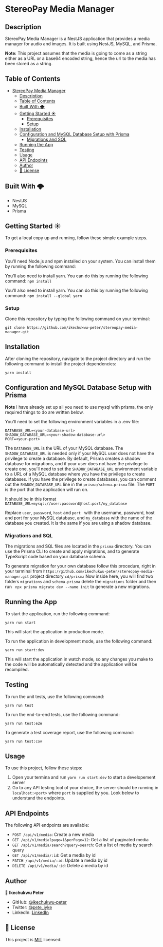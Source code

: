 # StereoPay Media Manager

## Description

StereoPay Media Manager is a NestJS application that provides a media manager for audio and images. It is built using NestJS, MySQL, and Prisma.

**Note:** This project assumes that the media is going to come as a string either as a URL or a base64 encoded string, hence the url to the media has been stored as a string.

## Table of Contents

- [StereoPay Media Manager](#stereopay-media-manager)
  - [Description](#description)
  - [Table of Contents](#table-of-contents)
  - [Built With 🌩️](#built-with-️)
  - [Getting Started ☀️](#getting-started-️)
    - [Prerequisites](#prerequisites)
    - [Setup](#setup)
  - [Installation](#installation)
  - [Configuration and MySQL Database Setup with Prisma](#configuration-and-mysql-database-setup-with-prisma)
    - [Migrations and SQL](#migrations-and-sql)
  - [Running the App](#running-the-app)
  - [Testing](#testing)
  - [Usage](#usage)
  - [API Endpoints](#api-endpoints)
  - [Author](#author)
  - [📝 License](#-license)

## Built With 🌩️

- NestJS
- MySQL
- Prisma

## Getting Started ☀️

To get a local copy up and running, follow these simple example steps.

### Prerequisites

You'll need Node.js and npm installed on your system. You can install them by running the following command:

You'll also need to install yarn. You can do this by running the following command: `npm install`

You'll also need to install yarn. You can do this by running the following command: `npm install --global yarn`

### Setup

Clone this repository by typing the following command on your terminal:

```
git clone https://github.com/ikechukwu-peter/stereopay-media-manager.git
```

## Installation

After cloning the repository, navigate to the project directory and run the following command to install the project dependencies:

```
yarn install
```

## Configuration and MySQL Database Setup with Prisma

**Note** I have already set up all you need to use mysql with prisma, the only required things to do are written below.

You'll need to set the following environment variables in a .env file:

```
DATABASE_URL=<your-database-url>
SHADOW_DATABASE_URL=<your-shadow-database-url>
PORT=<your-port>

```

The `DATABASE_URL` is the URL of your MySQL database. The `SHADOW_DATABASE_URL` is needed only if your MySQL user does not have the privilege to create a database. By default, Prisma creates a shadow database for migrations, and if your user does not have the privilege to create one, you'll need to set the `SHADOW_DATABASE_URL` environment variable to a URL of a MySQL database where you have the privilege to create databases. If you have the privilege to create databases, you can comment out the `SHADOW_DATABASE_URL` line in the `prisma/schema.prisma` file. The `PORT` is the port that the application will run on.

It should be in this format `DATABASE_URL=mysql://user:password@host:port/my_database`

Replace `user`, `password`, `host` and `port ` with the username, password, host and port for your MySQL database, and `my_database` with the name of the database you created. It is the same if you are using a shadow database.

### Migrations and SQL

The migrations and SQL files are located in the `prisma` directory. You can use the Prisma CLI to create and apply migrations, and to generate TypeScript code based on your database schema.

To generate migration for your own database follow this procedure, right in your terminal from `https://github.com/ikechukwu-peter/stereopay-media-manager.git` project directory
`cd/prisma`
Now inside here, you will find two folders `migrations` and `schema.prisma` delete the `migrations` folder and then run
` npx prisma migrate dev --name init` to generate a new migrations.

## Running the App

To start the application, run the following command:

```
yarn run start
```

This will start the application in production mode.

To run the application in development mode, use the following command:

```
yarn run start:dev
```

This will start the application in watch mode, so any changes you make to the code will be automatically detected and the application will be recompiled.

## Testing

To run the unit tests, use the following command:

```
yarn run test
```

To run the end-to-end tests, use the following command:

```
yarn run test:e2e
```

To generate a test coverage report, use the following command:

```
yarn run test:cov
```

## Usage

To use this project, follow these steps:

1. Open your termina and run `yarn run start:dev` to start a developement server
2. Go to any API testing tool of your choice, the server should be running in `localhost:<port>` where `port` is supplied by you.
   Look below to understand the endpoints.

## API Endpoints

The following API endpoints are available:

- `POST /api/v1/media`: Create a new media
- `GET /api/v1/media?page=1&perPage=12`: Get a list of paginated media
- `GET /api/v1/media/search?query=search`: Get a list of media by search query
- `GET /api/v1/media/:id`: Get a media by id
- `PATCH /api/v1/media/:id`: Update a media by id
- `DELETE /api/v1/media/:id`: Delete a media by id

## Author

👤 **Ikechukwu Peter**

- GitHub: [@ikechukwu-peter](https://github.com/ikechukwu-peter)
- Twitter: [@pete_iyke](https://twitter.com/pete_iyke)
- LinkedIn: [LinkedIn](https://www.linkedin.com/in/peter-ikechukwu/)

## 📝 License

This project is [MIT](./LICENSE) licensed.
